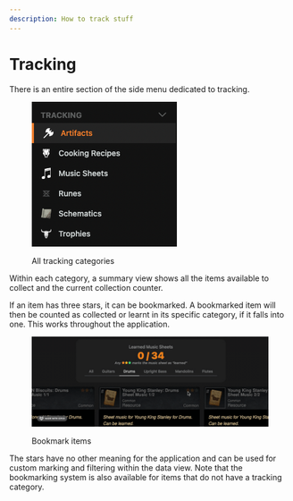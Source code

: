 ```yaml
---
description: How to track stuff
---
```


# Tracking

There is an entire section of the side menu dedicated to tracking.

<figure><img src="../.gitbook/assets/Screenshot 2023-10-02 at 16.16.08.png" alt=""><figcaption><p>All tracking categories</p></figcaption></figure>

Within each category, a summary view shows all the items available to collect and the current collection counter.

If an item has three stars, it can be bookmarked. A bookmarked item will then be counted as collected or learnt in its specific category, if it falls into one. This works throughout the application.

<figure><img src="../.gitbook/assets/2023-10-02 16.27.14.gif" alt=""><figcaption><p>Bookmark items</p></figcaption></figure>

The stars have no other meaning for the application and can be used for custom marking and filtering within the data view. Note that the bookmarking system is also available for items that do not have a tracking category.

